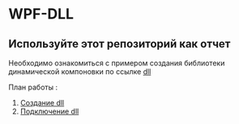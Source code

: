 # WPF-DLL
## Используйте этот репозиторий как отчет
Необходимо ознакомиться с примером создания библиотеки динамической компоновки по ссылке [dll](https://dist.belstu.by/mod/lesson/view.php?id=40207)

План работы :
1. [Cоздание dll](https://vscode.ru/articles/kak-sozdat-dll-v-visual-studio.html) 
2. [Подключение dll](https://vscode.ru/prog-lessons/dinamicheskoe-podklyuchenie-dll-v-c.html)
